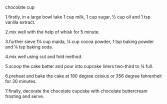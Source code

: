 chocolate cup

1.firstly, in a large bowl take 1 cup milk, 1 cup sugar, ½ cup oil and 1 tsp vanilla extract.

2.mix well with the help of whisk for 5 minute.

3.further sieve 1¼ cup maida, ¼ cup cocoa powder, 1 tsp baking powder and ¼ tsp baking soda.

4.mix well using cut and fold method.

5.scoop the cake batter and pour into cupcake liners two-third to ¾ full.

6.preheat and bake the cake at 180 degree celsius or 356 degree fahrenheit for 30 minutes.

7.finally, decorate the chocolate cupcake with chocolate buttercream frosting and serve.

